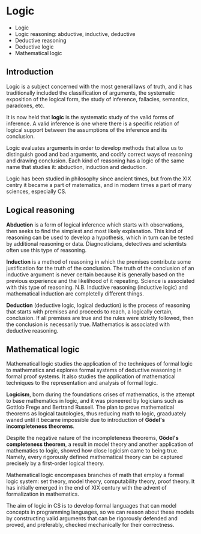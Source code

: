 # Logic

- Logic
- Logic reasoning: abductive, inductive, deductive
- Deductive reasoning
- Deductive logic
- Mathematical logic


## Introduction
Logic is a subject concerned with the most general laws of truth, and it has traditionally included the classification of arguments, the systematic exposition of the logical form, the study of inference, fallacies, semantics, paradoxes, etc.

It is now held that **logic** is the systematic study of the valid forms of inference. A valid inference is one where there is a specific relation of logical support between the assumptions of the inference and its conclusion.

Logic evaluates arguments in order to develop methods that allow us to distinguish good and bad arguments, and codify correct ways of reasoning and drawing conclusion. Each kind of reasoning has a logic of the same name that studies it: abduction, induction and deduction.

Logic has been studied in philosophy since ancient times, but from the XIX centry it became a part of matematics, and in modern times a part of many sciences, especially CS.


## Logical reasoning

**Abduction** is a form of logical inference which starts with observations, then seeks to find the simplest and most likely explanation. This kind of reasoning can be used to develop a hypothesis, which in turn can be tested by additional reasoning or data. Diagnosticians, detectives and scientists often use this type of reasoning.

**Induction** is a method of reasoning in which the premises contribute some justification for the truth of the conclusion. The truth of the conclusion of an inductive argument is never certain because it is generally based on the previous experience and the likelihood of it repeating. Science is associated with this type of reasoning. N.B. Inductive reasoning (inductive logic) and mathematical induction are completelly different things.

**Deduction** (deductive logic, logical deduction) is the process of reasoning that starts with premises and proceeds to reach, a logically certain, conclusion. If all premises are true and the rules were strictly followed, then the conclusion is necessarily true. Mathematics is associated with deductive reasoning.


## Mathematical logic

Mathematical logic studies the application of the techniques of formal logic to mathematics and explores formal systems of deductive reasoning in formal proof systems. It also studies the application of mathematical techniques to the representation and analysis of formal logic.

**Logicism**, born during the foundations crises of mathematics, is the attempt to base mathematics in logic, and it was pioneered by logicians such as Gottlob Frege and Bertrand Russell. The plan to prove mathematical theorems as logical tautologies, thus reducing math to logic, graaduately waned until it became impossible due to introduction of **Gödel's incompleteness theorems**.

Despite the negative nature of the incompleteness theorems, **Gödel's completeness theorem**, a result in model theory and another application of mathematics to logic, showed how close logicism came to being true. Namely, every rigorously defined mathematical theory can be captured precisely by a first-order logical theory.

Mathematical logic encompases branches of math that employ a formal logic system: set theory, model theory, computability theory, proof theory. It has initially emerged in the end of XIX century with the advent of formalization in mathematics.


The aim of logic in CS is to develop formal languages that can model concepts in programming languages, so we can reason about these models by constructing valid arguments that can be rigorously defended and proved, and preferably, checked mechanically for their correctness.
